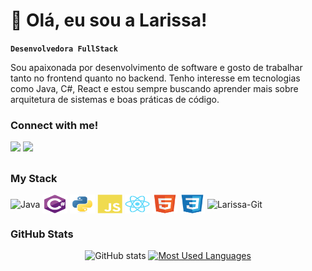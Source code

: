 # 👋 Olá, eu sou a Larissa!
**`Desenvolvedora FullStack`**

Sou apaixonada por desenvolvimento de software e gosto de trabalhar tanto no frontend quanto no backend. Tenho interesse em tecnologias como Java, C#, React e estou sempre buscando aprender mais sobre arquitetura de sistemas e boas práticas de código.

<h3 align="left">Connect with me!</h3>
<div> 
  <a href = "mailto:larissa.teixeira2444@gmail.com"><img src="https://img.shields.io/badge/Gmail-D14836?style=for-the-badge&logo=gmail&logoColor=white"></a>
  <a href="https://www.linkedin.com/in/larissatx" target="_blank"><img src="https://img.shields.io/badge/-LinkedIn-%230077B5?style=for-the-badge&logo=linkedin&logoColor=white" target="_blank"></a> 
</div> 

 ##
<div style="display: inline_block">
  <h3 align="left">My Stack</h3>
  <img align="center" alt="Java" title="Java" height="30" width="40" src="https://cdn.jsdelivr.net/gh/devicons/devicon@latest/icons/java/java-original.svg">
  <img align="center" alt="Larissa-Csharp" title="C#" height="30" width="40" src="https://raw.githubusercontent.com/devicons/devicon/master/icons/csharp/csharp-original.svg">
  <img align="center" alt="Larissa-Python" title="Python" height="30" width="40" src="https://raw.githubusercontent.com/devicons/devicon/master/icons/python/python-original.svg">
  <img align="center" alt="Larissa-Js" title="JavaScript" height="30" width="40" src="https://raw.githubusercontent.com/devicons/devicon/master/icons/javascript/javascript-plain.svg">
  <img align="center" alt="Larissa-React" title="React" height="30" width="40" src="https://raw.githubusercontent.com/devicons/devicon/master/icons/react/react-original.svg">
  <img align="center" alt="Larissa-HTML" title="HTML" height="30" width="40" src="https://raw.githubusercontent.com/devicons/devicon/master/icons/html5/html5-original.svg">
  <img align="center" alt="Larissa-CSS" title="CSS" height="30" width="40" src="https://raw.githubusercontent.com/devicons/devicon/master/icons/css3/css3-original.svg">
  <img align="center" alt="Larissa-Git" title="Git" height="30" width="40" src="https://cdn.jsdelivr.net/gh/devicons/devicon@latest/icons/git/git-original.svg">
</div>

<h3>GitHub Stats</h3>
<div style="text-align: center;" align="center">
  <img src="https://github-readme-stats-git-masterrstaa-rickstaa.vercel.app/api?username=larissatx11&hide_title=true&show_icons=true&include_all_commits=true&count_private=true&line_height=25&hide=issues&theme=buefy" alt="GitHub stats">

  <a href="https://github.com/larissatx11/github-readme-stats">
      <img src="https://github-readme-stats-git-masterrstaa-rickstaa.vercel.app/api/top-langs/?username=larissatx11&line_height=100&card_width=290&layout=compact&hide_title=false&count_private=true&langs_count=4&show_icons=true&theme=buefy&count_private=true" alt="Most Used Languages">
  </a>

</div>



